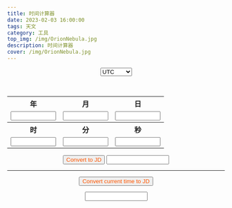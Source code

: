 ```yaml
---
title: 时间计算器
date: 2023-02-03 16:00:00
tags: 天文
category: 工具
top_img: /img/OrionNebula.jpg
description: 时间计算器
cover: /img/OrionNebula.jpg
---
```


<script src="../js/time-calculator.js"></script>

<style>
.button {
  color: #FF5500;
}
</style>

<div align="center">
<form>
    <select name="timezone" id="timezone">
        <option value="0">UTC</option>
        <option value="1">UTC+1</option>
        <option value="2">UTC+2</option>
        <option value="3">UTC+3</option>
        <option value="4">UTC+4</option>
        <option value="5">UTC+5</option>
        <option value="6">UTC+6</option>
        <option value="7">UTC+7</option>
        <option value="8">UTC+8</option>
        <option value="9">UTC+9</option>
        <option value="10">UTC+10</option>
        <option value="11">UTC+11</option>
        <option value="12">UTC+12</option>
        <option value="-1">UTC-1</option>
        <option value="-2">UTC-2</option>
        <option value="-3">UTC-3</option>
        <option value="-4">UTC-4</option>
        <option value="-5">UTC-5</option>
        <option value="-6">UTC-6</option>
        <option value="-7">UTC-7</option>
        <option value="-8">UTC-8</option>
        <option value="-9">UTC-9</option>
        <option value="-10">UTC-10</option>
        <option value="-11">UTC-11</option>
        <option value="-12">UTC-12</option>
    </select>
</form>
<br>
</div>

<div align="center">
<table>
    <tr>
        <th>年</th>
        <th>月</th>
        <th>日</th>
    </tr>
    <tr>
        <td><input type="text" id="year" size="10em"/></td>
        <td><input type="text" id="month" size="10em"/></td>
        <td><input type="text" id="day" size="10em"/></td>
    </tr>
    <tr>
        <th>时</th>
        <th>分</th>
        <th>秒</th>
    </tr>
    <tr>
        <td><input type="text" id="hour" size="10em"/></td>
        <td><input type="text" id="minute" size="10em"/></td>
        <td><input type="text" id="second" size="10em"/></td>
    </tr>
</table>
</div>

<div align="center">
<button value="submit" onclick="time_to_JD()" class="button">Convert to JD</button>

<input id="JD" size="15em"/>
<br>

<body onload="time_now()">
<div align="center" id="clock"></div>
</body>

---

<button value="submit" onclick="time_now_to_JD()" class="button">Convert current time to JD</button>

<input id="JD_now" size="15em"/>
</div>
